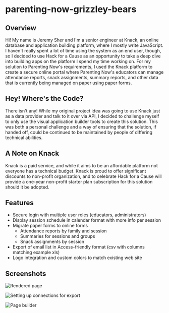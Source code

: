 # parenting-now-grizzley-bears

## Overview

Hi! My name is Jeremy Sher and I'm a senior engineer at Knack, an online database and application building platform, where I mostly write JavaScript. I haven't really spent a lot of time using the system as an end user, though, so I decided to use Hack for a Cause as an opportunity to take a deep dive into building apps on the platform I spend my time working on. For my solution to Parenting Now's requirements, I used the Knack platform to create a secure online portal where Parenting Now's educators can manage attendance reports, snack assignments, summary reports, and other data that is currently being managed on paper using paper forms.

## Hey! Where's the Code?

There isn't any! While my original project idea was going to use Knack just as a data provider and talk to it over via API, I decided to challenge myself to only use the visual application builder tools to create this solution. This was both a personal challenge and a way of ensuring that the solution, if handed off, could be continued to be maintained by people of differing technical abilities.

## A Note on Knack

Knack is a paid service, and while it aims to be an affordable platform not everyone has a technical budget. Knack is proud to offer significant discounts to non-profit organization, and to celebrate Hack for a Cause will provide a one-year non-profit starter plan subscription for this solution should it be adopted.

## Features

- Secure login with multiple user roles (educators, administrators)
- Display session schedule in calendar format with more info per session
- Migrate paper forms to online forms
  - Attendance reports by family and session
  - Summaries for sessions and groups
  - Snack assignments by session
- Export of email list in Access-friendly format (csv with columns matching example xls)
- Logo integration and custom colors to match existing web site

## Screenshots

![Rendered page](https://i.imgur.com/5oUmRyy.png)

![Setting up connections for export](https://i.imgur.com/88lnGtB.gif)

![Page builder](https://i.imgur.com/KVPDrFH.png)
